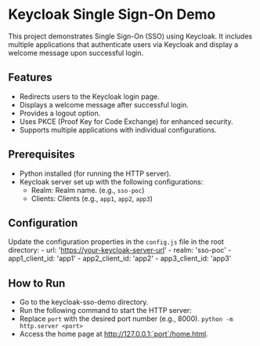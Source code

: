 # Keycloak Single Sign-On Demo

This project demonstrates Single Sign-On (SSO) using Keycloak. It includes multiple applications that authenticate users via Keycloak and display a welcome message upon successful login.

## Features

- Redirects users to the Keycloak login page.
- Displays a welcome message after successful login.
- Provides a logout option.
- Uses PKCE (Proof Key for Code Exchange) for enhanced security.
- Supports multiple applications with individual configurations.

## Prerequisites

- Python installed (for running the HTTP server).
- Keycloak server set up with the following configurations:
  - Realm: Realm name. (e.g., `sso-poc`)
  - Clients: Clients (e.g., `app1`, `app2`, `app3`)

## Configuration

Update the configuration properties in the `config.js` file in the root directory:
    - url: '<https://your-keycloak-server-url>'
    - realm: 'sso-poc'
    - app1_client_id: 'app1'
    - app2_client_id: 'app2'
    - app3_client_id: 'app3'

## How to Run

- Go to the keycloak-sso-demo directory.
- Run the following command to start the HTTP server:
- Replace `port` with the desired port number (e.g., 8000).
    `python -m http.server <port>`
- Access the home page at <http://127.0.0.1:`port`/home.html>.